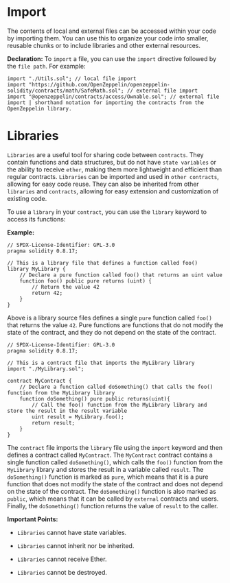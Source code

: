 # Import

The contents of local and external files can be accessed within your code by importing them. You can use this to organize your code into smaller, reusable chunks or to include libraries and other external resources.

**Declaration:**
To `import` a file, you can use the `import` directive followed by the `file path`. For example:

```sol
import "./Utils.sol"; // local file import
import "https://github.com/OpenZeppelin/openzeppelin-solidity/contracts/math/SafeMath.sol"; // external file import
import "@openzeppelin/contracts/access/Ownable.sol"; // external file import | shorthand notation for importing the contracts from the OpenZeppelin library.
```

# Libraries

`Libraries` are a useful tool for sharing code between `contracts`. They contain functions and data structures, but do not have `state variables` or the ability to receive `ether`, making them more lightweight and efficient than regular contracts. `Libraries` can be imported and used in `other contracts`, allowing for easy code reuse. They can also be inherited from other `libraries` and `contracts`, allowing for easy extension and customization of existing code.

To use a `library` in your `contract`, you can use the `library` keyword to access its functions:

**Example:**

```sol
// SPDX-License-Identifier: GPL-3.0
pragma solidity 0.8.17;

// This is a library file that defines a function called foo()
library MyLibrary {
    // Declare a pure function called foo() that returns an uint value
    function foo() public pure returns (uint) {
        // Return the value 42
        return 42;
    }
}
```
Above is a library source files defines a single `pure` function called `foo()` that returns the value `42`. Pure functions are functions that do not modify the state of the contract, and they do not depend on the state of the contract.

```sol
// SPDX-License-Identifier: GPL-3.0
pragma solidity 0.8.17;

// This is a contract file that imports the MyLibrary library
import "./MyLibrary.sol";

contract MyContract {
    // Declare a function called doSomething() that calls the foo() function from the MyLibrary library
    function doSomething() pure public returns(uint){
        // Call the foo() function from the MyLibrary library and store the result in the result variable
        uint result = MyLibrary.foo();
        return result;
    }
}
```

The `contract` file imports the `library` file using the `import` keyword and then defines a contract called `MyContract`. The `MyContract` contract contains a single function called `doSomething()`, which calls the `foo()` function from the `MyLibrary` library and stores the result in a variable called `result`. The `doSomething()` function is marked as `pure`, which means that it is a pure function that does not modify the state of the contract and does not depend on the state of the contract. The `doSomething()` function is also marked as `public`, which means that it can be called by `external` contracts and users. Finally, the `doSomething()` function returns the value of `result` to the caller.

**Important Points:**

- `Libraries` cannot have state variables.

- `Libraries` cannot inherit nor be inherited.

- `Libraries` cannot receive Ether.

- `Libraries` cannot be destroyed.
